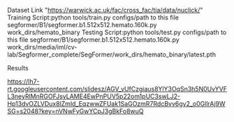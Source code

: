 Dataset Link "https://warwick.ac.uk/fac/cross_fac/tia/data/nuclick/"
Training Script:python tools/train.py configs/path to this file segformer/B1/segformer.b1.512x512.hemato.160k.py  work_dirs/hemato_binary
Testing Script:python tools/test.py configs/path to this file segformer/B1/segformer.b1.512x512.hemato.160k.py   work_dirs/media/iml/cv-lab/Segformer_complete/SegFormer/work_dirs/hemato_binary/latest.pth

Results

https://lh7-rt.googleusercontent.com/slidesz/AGV_vUfCzgiaus8YlY3OqSn3h5N0UvYVFL3neyRlMnRGOFJsyLAME4EwPnPUV5p22om1pUC3swLJ2-Hp13dvOZLVDux8lZmld_EqzwwZFUak1SaGOzmR7RdcBvv6gy2_o0GllrAj9WSG=s2048?key=nVNwFyGwYCpJ3gBkFo8wuQ
